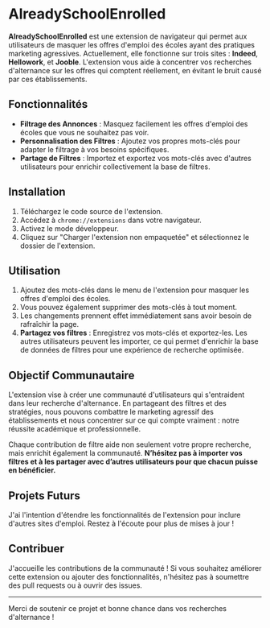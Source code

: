 # AlreadySchoolEnrolled

**AlreadySchoolEnrolled** est une extension de navigateur qui permet aux utilisateurs de masquer les offres d'emploi des écoles ayant des pratiques marketing agressives. Actuellement, elle fonctionne sur trois sites : **Indeed**, **Hellowork**, et **Jooble**. L'extension vous aide à concentrer vos recherches d'alternance sur les offres qui comptent réellement, en évitant le bruit causé par ces établissements.

## Fonctionnalités

- **Filtrage des Annonces** : Masquez facilement les offres d'emploi des écoles que vous ne souhaitez pas voir.
- **Personnalisation des Filtres** : Ajoutez vos propres mots-clés pour adapter le filtrage à vos besoins spécifiques.
- **Partage de Filtres** : Importez et exportez vos mots-clés avec d'autres utilisateurs pour enrichir collectivement la base de filtres.

## Installation

1. Téléchargez le code source de l'extension.
2. Accédez à `chrome://extensions` dans votre navigateur.
3. Activez le mode développeur.
4. Cliquez sur "Charger l'extension non empaquetée" et sélectionnez le dossier de l'extension.

## Utilisation

1. Ajoutez des mots-clés dans le menu de l'extension pour masquer les offres d'emploi des écoles.
2. Vous pouvez également supprimer des mots-clés à tout moment.
3. Les changements prennent effet immédiatement sans avoir besoin de rafraîchir la page.
4. **Partagez vos filtres** : Enregistrez vos mots-clés et exportez-les. Les autres utilisateurs peuvent les importer, ce qui permet d'enrichir la base de données de filtres pour une expérience de recherche optimisée.

## Objectif Communautaire

L'extension vise à créer une communauté d'utilisateurs qui s'entraident dans leur recherche d'alternance. En partageant des filtres et des stratégies, nous pouvons combattre le marketing agressif des établissements et nous concentrer sur ce qui compte vraiment : notre réussite académique et professionnelle. 

Chaque contribution de filtre aide non seulement votre propre recherche, mais enrichit également la communauté. **N’hésitez pas à importer vos filtres et à les partager avec d’autres utilisateurs pour que chacun puisse en bénéficier.**

## Projets Futurs

J'ai l'intention d'étendre les fonctionnalités de l'extension pour inclure d'autres sites d'emploi. Restez à l'écoute pour plus de mises à jour !

## Contribuer

J'accueille les contributions de la communauté ! Si vous souhaitez améliorer cette extension ou ajouter des fonctionnalités, n'hésitez pas à soumettre des pull requests ou à ouvrir des issues.

---

Merci de soutenir ce projet et bonne chance dans vos recherches d'alternance !